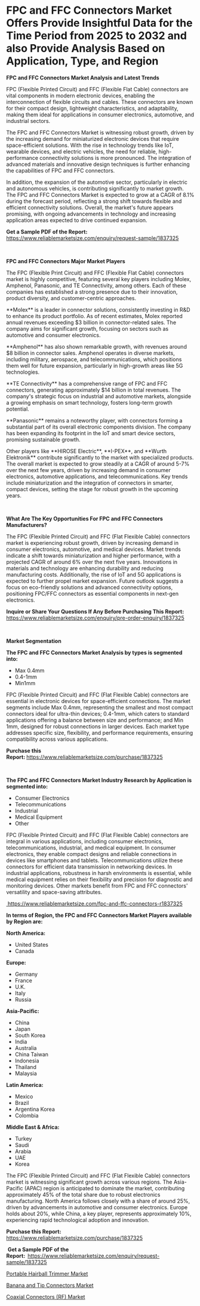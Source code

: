 <p><h1>FPC and FFC Connectors Market Offers Provide Insightful Data for the Time Period from 2025 to 2032 and also Provide Analysis Based on Application, Type, and Region</h1></p><p><strong>FPC and FFC Connectors Market Analysis and Latest Trends</strong></p>
<p><p>FPC (Flexible Printed Circuit) and FFC (Flexible Flat Cable) connectors are vital components in modern electronic devices, enabling the interconnection of flexible circuits and cables. These connectors are known for their compact design, lightweight characteristics, and adaptability, making them ideal for applications in consumer electronics, automotive, and industrial sectors. </p><p>The FPC and FFC Connectors Market is witnessing robust growth, driven by the increasing demand for miniaturized electronic devices that require space-efficient solutions. With the rise in technology trends like IoT, wearable devices, and electric vehicles, the need for reliable, high-performance connectivity solutions is more pronounced. The integration of advanced materials and innovative design techniques is further enhancing the capabilities of FPC and FFC connectors.</p><p>In addition, the expansion of the automotive sector, particularly in electric and autonomous vehicles, is contributing significantly to market growth. The FPC and FFC Connectors Market is expected to grow at a CAGR of 8.1% during the forecast period, reflecting a strong shift towards flexible and efficient connectivity solutions. Overall, the market's future appears promising, with ongoing advancements in technology and increasing application areas expected to drive continued expansion.</p></p>
<p><strong>Get a Sample PDF of the Report:&nbsp;</strong> <a href="https://www.reliablemarketsize.com/enquiry/request-sample/1837325?utm_campaign=2113&utm_medium=2&utm_source=Github&utm_content=ia&utm_term=05042025&utm_id=fpc-and-ffc-connectors">https://www.reliablemarketsize.com/enquiry/request-sample/1837325</a></p>
<p>&nbsp;</p>
<p><strong>FPC and FFC Connectors Major Market Players</strong></p>
<p><p>The FPC (Flexible Print Circuit) and FFC (Flexible Flat Cable) connectors market is highly competitive, featuring several key players including Molex, Amphenol, Panasonic, and TE Connectivity, among others. Each of these companies has established a strong presence due to their innovation, product diversity, and customer-centric approaches.</p><p>**Molex** is a leader in connector solutions, consistently investing in R&D to enhance its product portfolio. As of recent estimates, Molex reported annual revenues exceeding $3 billion in connector-related sales. The company aims for significant growth, focusing on sectors such as automotive and consumer electronics.</p><p>**Amphenol** has also shown remarkable growth, with revenues around $8 billion in connector sales. Amphenol operates in diverse markets, including military, aerospace, and telecommunications, which positions them well for future expansion, particularly in high-growth areas like 5G technologies.</p><p>**TE Connectivity** has a comprehensive range of FPC and FFC connectors, generating approximately $14 billion in total revenues. The company's strategic focus on industrial and automotive markets, alongside a growing emphasis on smart technology, fosters long-term growth potential.</p><p>**Panasonic** remains a noteworthy player, with connectors forming a substantial part of its overall electronic components division. The company has been expanding its footprint in the IoT and smart device sectors, promising sustainable growth.</p><p>Other players like **HIROSE Electric**, **I-PEX**, and **Wurth Elektronik** contribute significantly to the market with specialized products. The overall market is expected to grow steadily at a CAGR of around 5-7% over the next few years, driven by increasing demand in consumer electronics, automotive applications, and telecommunications. Key trends include miniaturization and the integration of connectors in smarter, compact devices, setting the stage for robust growth in the upcoming years.</p></p>
<p>&nbsp;</p>
<p><strong>What Are The Key Opportunities For FPC and FFC Connectors Manufacturers?</strong></p>
<p><p>The FPC (Flexible Printed Circuit) and FFC (Flat Flexible Cable) connectors market is experiencing robust growth, driven by increasing demand in consumer electronics, automotive, and medical devices. Market trends indicate a shift towards miniaturization and higher performance, with a projected CAGR of around 6% over the next five years. Innovations in materials and technology are enhancing durability and reducing manufacturing costs. Additionally, the rise of IoT and 5G applications is expected to further propel market expansion. Future outlook suggests a focus on eco-friendly solutions and advanced connectivity options, positioning FPC/FFC connectors as essential components in next-gen electronics.</p></p>
<p><strong>Inquire or Share Your Questions If Any Before Purchasing This Report:</strong> <a href="https://www.reliablemarketsize.com/enquiry/pre-order-enquiry/1837325?utm_campaign=2113&utm_medium=2&utm_source=Github&utm_content=ia&utm_term=05042025&utm_id=fpc-and-ffc-connectors">https://www.reliablemarketsize.com/enquiry/pre-order-enquiry/1837325</a></p>
<p>&nbsp;</p>
<p><strong>Market Segmentation</strong></p>
<p><strong>The FPC and FFC Connectors Market Analysis by types is segmented into:</strong></p>
<p><ul><li>Max  0.4mm</li><li>0.4-1mm</li><li>Min1mm</li></ul></p>
<p><p>FPC (Flexible Printed Circuit) and FFC (Flat Flexible Cable) connectors are essential in electronic devices for space-efficient connections. The market segments include Max 0.4mm, representing the smallest and most compact connectors ideal for ultra-thin devices; 0.4-1mm, which caters to standard applications offering a balance between size and performance; and Min 1mm, designed for robust connections in larger devices. Each market type addresses specific size, flexibility, and performance requirements, ensuring compatibility across various applications.</p></p>
<p><strong>Purchase this Report:&nbsp;</strong><a href="https://www.reliablemarketsize.com/purchase/1837325?utm_campaign=2113&utm_medium=2&utm_source=Github&utm_content=ia&utm_term=05042025&utm_id=fpc-and-ffc-connectors">https://www.reliablemarketsize.com/purchase/1837325</a></p>
<p>&nbsp;</p>
<p><strong>The FPC and FFC Connectors Market Industry Research by Application is segmented into:</strong></p>
<p><ul><li>Consumer Electronics</li><li>Telecommunications</li><li>Industrial</li><li>Medical Equipment</li><li>Other</li></ul></p>
<p><p>FPC (Flexible Printed Circuit) and FFC (Flat Flexible Cable) connectors are integral in various applications, including consumer electronics, telecommunications, industrial, and medical equipment. In consumer electronics, they enable compact designs and reliable connections in devices like smartphones and tablets. Telecommunications utilize these connectors for efficient data transmission in networking devices. In industrial applications, robustness in harsh environments is essential, while medical equipment relies on their flexibility and precision for diagnostic and monitoring devices. Other markets benefit from FPC and FFC connectors' versatility and space-saving attributes.</p></p>
<p><a href="https://www.reliablemarketsize.com/fpc-and-ffc-connectors-r1837325?utm_campaign=2113&utm_medium=2&utm_source=Github&utm_content=ia&utm_term=05042025&utm_id=fpc-and-ffc-connectors">&nbsp;https://www.reliablemarketsize.com/fpc-and-ffc-connectors-r1837325</a></p>
<p><strong>In terms of Region, the FPC and FFC Connectors Market Players available by Region are:</strong></p>
<p>
    <p> <strong> North America: </strong>
        <ul>
            <li>United States</li>
            <li>Canada</li>
        </ul>
        </p> 
    <p> <strong> Europe: </strong>
        <ul>
            <li>Germany</li>
            <li>France</li>
            <li>U.K.</li>
            <li>Italy</li>
            <li>Russia</li>
        </ul>
        </p> 
    <p> <strong> Asia-Pacific: </strong>
        <ul>
            <li>China</li>
            <li>Japan</li>
            <li>South Korea</li>
            <li>India</li>
            <li>Australia</li>
            <li>China Taiwan</li>
            <li>Indonesia</li>
            <li>Thailand</li>
            <li>Malaysia</li>
        </ul>
        </p> 
    <p> <strong> Latin America: </strong>
        <ul>
            <li>Mexico</li>
            <li>Brazil</li>
            <li>Argentina Korea</li>
            <li>Colombia</li>
        </ul>
        </p> 
    <p> <strong> Middle East & Africa: </strong>
        <ul>
            <li>Turkey</li>
            <li>Saudi</li>
            <li>Arabia</li>
            <li>UAE</li>
            <li>Korea</li>
        </ul>
    </p>
    </p>
<p><p>The FPC (Flexible Printed Circuit) and FFC (Flat Flexible Cable) connectors market is witnessing significant growth across various regions. The Asia-Pacific (APAC) region is anticipated to dominate the market, contributing approximately 45% of the total share due to robust electronics manufacturing. North America follows closely with a share of around 25%, driven by advancements in automotive and consumer electronics. Europe holds about 20%, while China, a key player, represents approximately 10%, experiencing rapid technological adoption and innovation.</p></p>
<p><strong>Purchase this Report: </strong><a href="https://www.reliablemarketsize.com/purchase/1837325?utm_campaign=2113&utm_medium=2&utm_source=Github&utm_content=ia&utm_term=05042025&utm_id=fpc-and-ffc-connectors">https://www.reliablemarketsize.com/purchase/1837325</a></p>
<p>&nbsp;<strong>Get a Sample PDF of the Report:&nbsp;&nbsp;</strong><a href="https://www.reliablemarketsize.com/enquiry/request-sample/1837325?utm_campaign=2113&utm_medium=2&utm_source=Github&utm_content=ia&utm_term=05042025&utm_id=fpc-and-ffc-connectors">https://www.reliablemarketsize.com/enquiry/request-sample/1837325</a></p>
<p><strong></strong></p>
<p><p><a href="https://github.com/krookplier6h/Market-Research-Report-List-1/blob/main/portable-hairball-trimmer-market.md?utm_campaign=2113&utm_medium=2&utm_source=Github&utm_content=ia&utm_term=05042025&utm_id=fpc-and-ffc-connectors">Portable Hairball Trimmer Market</a></p><p><a href="https://github.com/dringals/Market-Research-Report-List-7/blob/main/banana-and-tip-connectors-market.md?utm_campaign=2113&utm_medium=2&utm_source=Github&utm_content=ia&utm_term=05042025&utm_id=fpc-and-ffc-connectors">Banana and Tip Connectors Market</a></p><p><a href="https://github.com/mharielmesa/Market-Research-Report-List-5/blob/main/coaxial-connectors-rf-market.md?utm_campaign=2113&utm_medium=2&utm_source=Github&utm_content=ia&utm_term=05042025&utm_id=fpc-and-ffc-connectors">Coaxial Connectors (RF) Market</a></p></p>